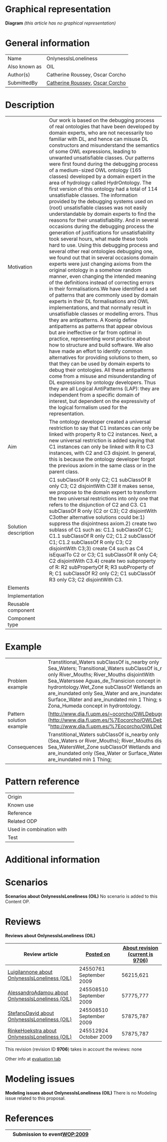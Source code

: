 #  Graphical representation


__Diagram__
_(this article has no graphical representation)_



#  General information




|  |  |
| --- | --- |
|  Name |  OnlynessIsLoneliness |
|  Also known as |  OIL |
|  Author(s) |  Catherine Roussey, Oscar Corcho |
|  SubmittedBy | [Catherine Roussey](http://ontologydesignpatterns.org/wiki/index.php?title=User:Catherine_Roussey&action=edit&redlink=1 "User:Catherine Roussey (not yet written)"), [Oscar Corcho](http://ontologydesignpatterns.org/wiki/index.php?title=User:Oscar_Corcho&action=edit&redlink=1 "User:Oscar Corcho (not yet written)") |


  




#  Description




|  |  |
| --- | --- |
|  Motivation |  Our work is based on the debugging process of real ontologies that have been developed by domain experts, who are not necessarily too familiar with DL, and hence can misuse DL constructors and misunderstand the semantics of some OWL expressions, leading to unwanted unsatisfiable classes. Our patterns were first found during the debugging process of a medium-sized OWL ontology (165 classes) developed by a domain expert in the area of hydrology called HydrOntology. The first version of this ontology had a total of 114 unsatisfiable classes. The information provided by the debugging systems used on (root) unsatisfiable classes was not easily understandable by domain experts to find the reasons for their unsatisfiability. And in several occasions during the debugging process the generation of justifications for unsatisfiability took several hours, what made these tools hard to use. Using this debugging process and several other real ontologies debugging one, we found out that in several occasions domain experts were just changing axioms from the original ontology in a somehow random manner, even changing the intended meaning of the definitions instead of correcting errors in their formalisations.We have identified a set of patterns that are commonly used by domain experts in their DL formalisations and OWL implementations, and that normally result in unsatisfiable classes or modelling errors. Thus they are antipatterns. A Koenig define antipatterns as patterns that appear obvious but are ineffective or far from optimal in practice, representing worst practice about how to structure and build software. We also have made an effort to identify common alternatives for providing solutions to them, so that they can be used by domain experts to debug their ontologies. All these antipatterns come from a misuse and misunderstanding of DL expressions by ontology developers. Thus they are all Logical AntiPatterns (LAP): they are independent from a specific domain of interest, but dependent on the expressivity of the logical formalism used for the representation. |
|  Aim |  The ontology developer created a universal restriction to say that C1 instances can only be linked with property R to C2 instances. Next, a new universal restriction is added saying that C1 instances can only be linked with R to C3 instances, with C2 and C3 disjoint. In general, this is because the ontology developer forgot the previous axiom in the same class or in the parent class. |
|  Solution description |  C1 subClassOf R only C2; C1 subClassOf R only C3; C2 disjointWith C3If it makes sense, we propose to the domain expert to transform the two universal restrictions into only one that refers to the disjunction of C2 and C3. C1 subClassOf R only (C2 or C3); C2 disjointWith C3other alternative solutions could be:1) suppress the disjointness axiom.2) create two sublass of C1 such as: C1.1 subClassOf C1; C1.1 subClassOf R only C2; C1.2 subClassOf C1; C1.2 subClassOf R only C3; C2 disjointWith C3;3) create C4 such as C4 isEqualTo C2 or C3; C1 subClassOf R only C4; C2 disjointWith C3.4) create two subproperty of R: R2 subPropertyOf R; R3 subProperty of R; C1 subClassOf R2 only C2; C1 subClassOf R3 only C3; C2 disjointWith C3. |
|  Elements |  |
|  Implementation |  |
|  Reusable component |  |
|  Component type |  |


  




#  Example




|  |  |
| --- | --- |
|  Problem example |  Transtitional\_Waters subClassOf is\_nearby only Sea\_Waters; Transitional\_Waters subClassOf is\_nearby only River\_Mouths; River\_Mouths disjointWith Sea\_Waterssee Aguas\_de\_Transicion concept in hydrontology.Wet\_Zone subClassOf Wetlands and are\_inundated only Sea\_Water and are\_inundated only Surface\_Water and are\_inundated min 1 Thing; see Zona\_Humeda concept in hydrontology. |
|  Pattern solution example | [http://www.dia.fi.upm.es/~ocorcho/OWLDebugging/](http://www.dia.fi.upm.es/%7Eocorcho/OWLDebugging/ "http://www.dia.fi.upm.es/%7Eocorcho/OWLDebugging/") |
|  Consequences |  Transtitional\_Waters subClassOf is\_nearby only (Sea\_Waters or River\_Mouths); River\_Mouths disjointWith Sea\_WatersWet\_Zone subClassOf Wetlands and are\_inundated only (Sea\_Water or Surface\_Water) and are\_inundated min 1 Thing; |


  




#  Pattern reference




|  |  |
| --- | --- |
|  Origin |  |
|  Known use |  |
|  Reference |  |
|  Related ODP |  |
|  Used in combination with |  |
|  Test |  |


#  Additional information


#  Scenarios



__Scenarios about OnlynessIsLoneliness (OIL)__
No scenario is added to this Content OP.




#  Reviews



__Reviews about OnlynessIsLoneliness (OIL)__


| Review article | [Posted on](../Property/CreationDate.md "Property:CreationDate") | [About revision (current is 9706)](../Property/ReviewAboutVersion.md "Property:ReviewAboutVersion") |
| --- | --- | --- |
| [LuigiIannone about OnlynessIsLoneliness (OIL)](Reviews%253ALuigiIannone_about_OnlynessIsLoneliness_(OIL).html "Reviews:LuigiIannone about OnlynessIsLoneliness (OIL)") | 24550761 September 2009 | 56215,621 |
| [AlessandroAdamou about OnlynessIsLoneliness (OIL)](Reviews%253AAlessandroAdamou_about_OnlynessIsLoneliness_(OIL).html "Reviews:AlessandroAdamou about OnlynessIsLoneliness (OIL)") | 245508510 September 2009 | 57775,777 |
| [StefanoDavid about OnlynessIsLoneliness (OIL)](Reviews%253AStefanoDavid_about_OnlynessIsLoneliness_(OIL).html "Reviews:StefanoDavid about OnlynessIsLoneliness (OIL)") | 245508510 September 2009 | 57875,787 |
| [RinkeHoekstra about OnlynessIsLoneliness (OIL)](Community%253ARinkeHoekstra_about_OnlynessIsLoneliness_(OIL).html "Community:RinkeHoekstra about OnlynessIsLoneliness (OIL)") | 245512924 October 2009 | 57875,787 |


This revision (revision ID __9706__) takes in account the reviews: none


Other info at [evaluation tab](http://ontologydesignpatterns.org/wiki/index.php?title=Submissions:OnlynessIsLoneliness_%28OIL%29&action=evaluation "http://ontologydesignpatterns.org/wiki/index.php?title=Submissions:OnlynessIsLoneliness_%28OIL%29&action=evaluation")




  




#  Modeling issues



__Modeling issues about OnlynessIsLoneliness (OIL)__
There is no Modeling issue related to this proposal.




  




#  References


  






|  |  Submission to event[WOP:2009](../WOP/2009.md "WOP:2009") |
| --- | --- |